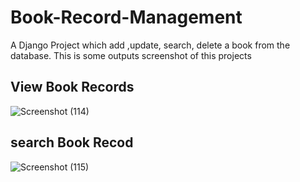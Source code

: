 # Book-Record-Management
A Django Project which add ,update, search, delete a book from the database.
This is some outputs screenshot of this projects

## View Book Records

![Screenshot (114)](https://user-images.githubusercontent.com/71366732/125596382-f52d64d0-4327-454a-ab4d-3b9bf3643e7e.png)

## search Book Recod
![Screenshot (115)](https://user-images.githubusercontent.com/71366732/125596392-480027b9-dbf4-4972-a494-9fdd2224e5a4.png)
